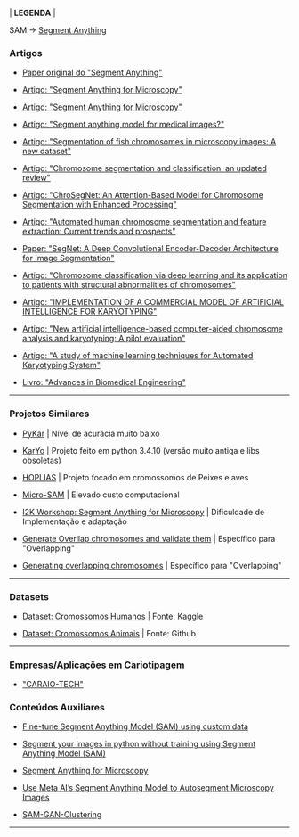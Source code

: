 | **LEGENDA** |

SAM	->	[Segment Anything](https://segment-anything.com/)


### Artigos

- [Paper original do "Segment Anything"](https://arxiv.org/abs/2304.02643)

- [Artigo: "Segment Anything for Microscopy"](https://www.nature.com/articles/s41592-024-02580-4)

- [Artigo: "Segment Anything for Microscopy"](https://www.biorxiv.org/content/10.1101/2023.08.21.554208v1.full)

- [Artigo: "Segment anything model for medical images?"](https://www.sciencedirect.com/science/article/pii/S1361841523003213)

- [Artigo: "Segmentation of fish chromosomes in microscopy images: A new dataset"](https://sol.sbc.org.br/index.php/wvc/article/view/13481)

- [Artigo: "Chromosome segmentation and classification: an updated review"](https://link.springer.com/article/10.1007/s10115-024-02243-y)

- [Artigo: "ChroSegNet: An Attention-Based Model for Chromosome Segmentation with Enhanced Processing"](https://www.mdpi.com/2076-3417/13/4/2308)

- [Artigo: "Automated human chromosome segmentation and feature extraction: Current trends and prospects"](https://f1000research.com/articles/11-301#)

- [Paper: "SegNet: A Deep Convolutional Encoder-Decoder Architecture for Image Segmentation"](https://arxiv.org/abs/1511.00561)

- [Artigo: "Chromosome classification via deep learning and its application to patients with structural abnormalities of chromosomes"](https://www.sciencedirect.com/science/article/pii/S1350453323001194)

- [Artigo: "IMPLEMENTATION OF A COMMERCIAL MODEL OF ARTIFICIAL INTELLIGENCE FOR KARYOTYPING"](https://www.sciencedirect.com/science/article/pii/S2531137923016863)
	
- [Artigo: "New artificial intelligence-based computer-aided chromosome analysis and karyotyping: A pilot evaluation"](https://www.sciencedirect.com/science/article/pii/S2949774424007210)

- [Artigo: "A study of machine learning techniques for Automated Karyotyping System"](https://www.biorxiv.org/content/10.1101/2023.11.16.567473v1.full)

- [Livro: "Advances in Biomedical Engineering"](https://books.google.fr/books?id=AEO51IEYcZ4C&lpg=PA194&dq=chromosome%20overlapping%20resolution%20piper%20granum&hl=fr&pg=PA175#v=onepage&q=chromosome%20overlapping%20resolution%20piper%20granum&f=false)

---

### Projetos Similares

- [PyKar](https://github.com/vkar-hub/PyKar)    | Nível de acurácia muito baixo

- [KarYo](https://github.com/BE-7/KarYo)        | Projeto feito em python 3.4.10 (versão muito antiga e libs obsoletas)

- [HOPLIAS](https://www.even3.com.br/anais/xmeeting-2024/836602-hoplias--an-accessible-web-toolkit-for-automated-karyotype-assembly/)   | Projeto focado em cromossomos de Peixes e aves

- [Micro-SAM](https://github.com/computational-cell-analytics/micro-sam)    | Elevado custo computacional

- [I2K Workshop: Segment Anything for Microscopy](https://github.com/computational-cell-analytics/micro-sam/tree/master/workshops/i2k_2024) | Dificuldade de Implementação e adaptação

- [Generate Overllap chromosomes and validate them](https://www.kaggle.com/code/gnomows/generate-overllap-chromosomes-and-validate-them)    | Específico para "Overlapping"

- [Generating overlapping chromosomes](https://www.kaggle.com/code/jeanpat/generating-overlapping-chromosomes)  | Específico para "Overlapping"

---

### Datasets

- [Dataset: Cromossomos Humanos](https://www.kaggle.com/datasets/aliabedimadiseh/chromosome-image-dataset-karyotype)    | Fonte: Kaggle

- [Dataset: Cromossomos Animais](https://coleoguy.github.io/karyotypes/)    | Fonte: Github

---

### Empresas/Aplicações em Cariotipagem

- ["CARAIO-TECH"](https://www.caraiotech.com)

### Conteúdos Auxiliares

- [Fine-tune Segment Anything Model (SAM) using custom data](https://www.youtube.com/watch?v=83tnWs_YBRQ)

- [Segment your images in python without training using Segment Anything Model (SAM)](https://www.youtube.com/watch?v=fVeW9a6wItM)

- [Segment Anything for Microscopy](https://www.youtube.com/watch?v=dxjU4W7bCis)

- [Use Meta AI’s Segment Anything Model to Autosegment Microscopy Images](https://medium.com/@stefan.herdy/use-meta-ais-segment-anything-model-to-autosegment-microscopy-images-9a286837c56b)

- [SAM-GAN-Clustering](https://github.com/stefanherdy/SAM-GAN-Clustering/blob/main/sam.py#L16)

---

